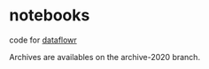 # notebooks
code for [dataflowr](www.dataflowr.com)

Archives are availables on the archive-2020 branch.
